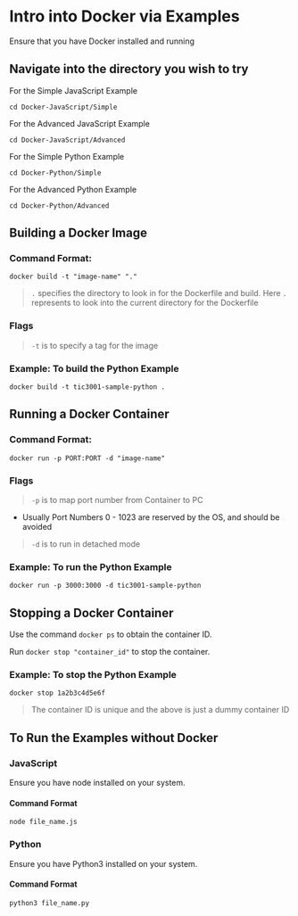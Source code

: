 # Intro into Docker via Examples

Ensure that you have Docker installed and running

## Navigate into the directory you wish to try

For the Simple JavaScript Example

```
cd Docker-JavaScript/Simple
```

For the Advanced JavaScript Example

```
cd Docker-JavaScript/Advanced
```

For the Simple Python Example

```
cd Docker-Python/Simple
```

For the Advanced Python Example

```
cd Docker-Python/Advanced
```

## Building a Docker Image

### Command Format:

```
docker build -t "image-name" "."
```

> `.` specifies the directory to look in for the Dockerfile and build. Here `.` represents to look into the current directory for the Dockerfile

### Flags

> `-t` is to specify a tag for the image

### Example: To build the Python Example

```
docker build -t tic3001-sample-python .
```

## Running a Docker Container

### Command Format:

```
docker run -p PORT:PORT -d "image-name"
```

### Flags

> `-p` is to map port number from Container to PC

- Usually Port Numbers 0 - 1023 are reserved by the OS, and should be avoided

> `-d` is to run in detached mode

### Example: To run the Python Example

```
docker run -p 3000:3000 -d tic3001-sample-python
```

## Stopping a Docker Container

Use the command `docker ps` to obtain the container ID.

Run `docker stop "container_id"` to stop the container.

### Example: To stop the Python Example

```
docker stop 1a2b3c4d5e6f
```

> The container ID is unique and the above is just a dummy container ID

## To Run the Examples without Docker

### JavaScript

Ensure you have node installed on your system.

#### Command Format

```
node file_name.js
```

### Python

Ensure you have Python3 installed on your system.

#### Command Format

```
python3 file_name.py
```

